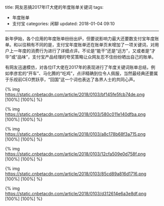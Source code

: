 title: 网友恶搞2017年IT大佬的年度账单关键词
tags:
  - 年度账单
  - 支付宝
categories: 闲聊
updated: 2018-01-04 09:10
---
新年伊始，各个应用的年度账单纷纷出炉，但要说影响力最大还要数支付宝年度账单。和以往稍有不同的是，支付宝年度账单还在账单页末增加了一项关键词，对用户上一年度的消费行为进行了详细点评。不论是“能干”还是“远方”，又或者是“才华”或“品味”，支付宝产品经理的夸奖策略让众网友忍不住纷纷晒出自己的账单。

有网友迅速模仿，对各位IT大佬在2017年的表现进行了年度关键词账单总结，例如李彦宏的“开车”、马化腾的“吃鸡”，点评精确到位令人佩服，当然最经典还要属于乐视前CEO贾跃亭，“回国”这一个词也表达了各界人士的共同心声。

{% img https://static.cnbetacdn.com/article/2018/0103/bf145fe5fcb74de.png [100%] [100%] %}

{% img https://static.cnbetacdn.com/article/2018/0103/580c011e140dfba.png [100%] [100%] %}

{% img https://static.cnbetacdn.com/article/2018/0103/a8c178b68f3a715.png [100%] [100%] %}

{% img https://static.cnbetacdn.com/article/2018/0103/12cfa509e0d758f.png [100%] [100%] %}

{% img https://static.cnbetacdn.com/article/2018/0103/85cd89a816d1716.png [100%] [100%] %}

{% img https://static.cnbetacdn.com/article/2018/0103/d312614e6a3e8df.png [100%] [100%] %}
